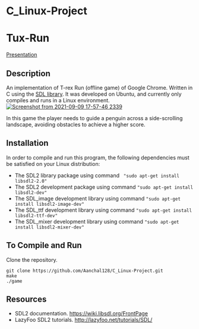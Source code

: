 # C_Linux-Project

# Tux-Run
[Presentation](https://docs.google.com/presentation/d/1c_kkLRPHJsqfpVns9Gvq72dWflqasWDPHZTPe8TD1iI/edit?usp=sharing)

## [](https://github.com/Aanchal128/C_with_Linux/tree/master/Project#description)Description

An implementation of T-rex Run (offline game) of Google Chrome. Written in C using the  [SDL library](https://www.libsdl.org/). It was developed on Ubuntu, and currently only compiles and runs in a Linux environment. 
 [![Screenshot from 2021-09-09 17-57-46 2339](https://user-images.githubusercontent.com/55271996/132716618-7084f8e3-8a68-49e8-810e-953a1d553d04.png)](https://user-images.githubusercontent.com/55271996/132716618-7084f8e3-8a68-49e8-810e-953a1d553d04.png)
 
In this game the player needs to guide a penguin across a side-scrolling landscape, avoiding obstacles to achieve a higher score.
## [](https://github.com/Aanchal128/C_with_Linux/tree/master/Project#installation)Installation

In order to compile and run this program, the following dependencies must be satisfied on your Linux distribution:

-   The SDL2 library package using command
``` "sudo apt-get install libsdl2-2.0"```
-   The SDL2 development package using command
 ```"sudo apt-get install libsdl2-dev"```
-   The SDL_image development library using command
```"sudo apt-get install libsdl2-image-dev"```
-   The SDL_ttf development library using command
```"sudo apt-get install libsdl2-ttf-dev"```
-   The SDL_mixer development library using command
```"sudo apt-get install libsdl2-mixer-dev"```

## [](https://github.com/Aanchal128/C_with_Linux/tree/master/Project#specifications)To Compile and Run
Clone the repository.

```
git clone https://github.com/Aanchal128/C_Linux-Project.git
make
./game
```
## Resources
- SDL2 documentation. https://wiki.libsdl.org/FrontPage
- LazyFoo SDL2 tutorials. http://lazyfoo.net/tutorials/SDL/
